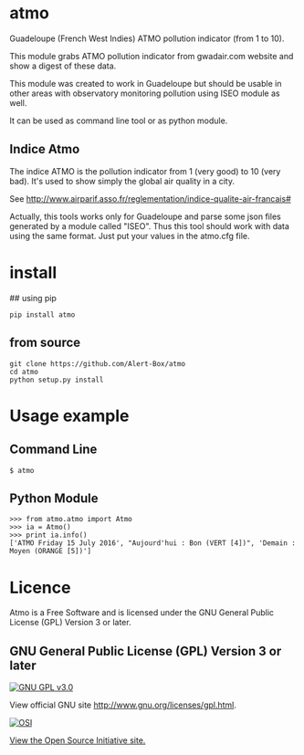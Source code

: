 # atmo
Guadeloupe (French West Indies) ATMO pollution indicator (from 1 to 10).

This module grabs ATMO pollution indicator from gwadair.com website and show
a digest of these data.

This module was created to work in Guadeloupe but should be usable in other
areas with observatory monitoring pollution using ISEO module as well.

It can be used as command line tool or as python module.

## Indice Atmo

The indice ATMO is the pollution indicator from 1 (very good) to 10 (very bad).
It's used to show simply the global air quality in a city.

See http://www.airparif.asso.fr/reglementation/indice-qualite-air-francais#

Actually, this tools works only for Guadeloupe and parse some json files
generated by a module called "ISEO". Thus this tool should work with data using
the same format. Just put your values in the atmo.cfg file.

# install

## using pip

    pip install atmo

## from source

    git clone https://github.com/Alert-Box/atmo
    cd atmo
    python setup.py install

# Usage example

## Command Line
    $ atmo

## Python Module

    >>> from atmo.atmo import Atmo
    >>> ia = Atmo()
    >>> print ia.info()
    ['ATMO Friday 15 July 2016', "Aujourd'hui : Bon (VERT [4])", 'Demain : Moyen (ORANGE [5])']

# Licence

Atmo is a Free Software and is licensed under the GNU General Public License (GPL) Version 3 or later.

## 	GNU General Public License (GPL) Version 3 or later

[![GNU GPL v3.0](http://www.gnu.org/graphics/gplv3-127x51.png)](http://www.gnu.org/licenses/gpl.html)

View official GNU site <http://www.gnu.org/licenses/gpl.html>.

[![OSI](http://opensource.org/trademarks/opensource/OSI-Approved-License-100x137.png)](http://opensource.org/licenses/mit-license.php)

[View the Open Source Initiative site.](http://opensource.org/licenses/mit-license.php)
